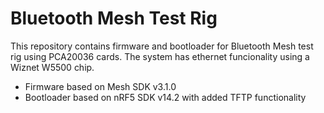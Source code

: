 # Bluetooth Mesh Test Rig

This repository contains firmware and bootloader for Bluetooth Mesh test rig using PCA20036 cards. The system has ethernet funcionality using a Wiznet W5500 chip.

- Firmware based on Mesh SDK v3.1.0
- Bootloader based on nRF5 SDK v14.2 with added TFTP functionality